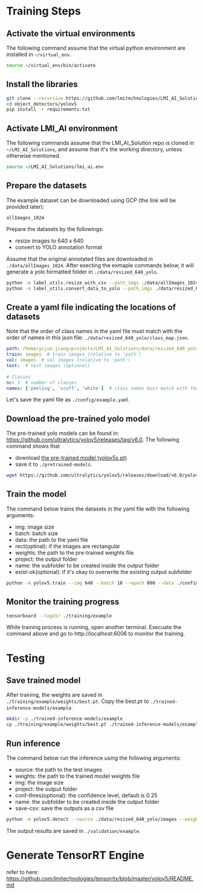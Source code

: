 # Training Steps
## Activate the virtual environments
The following command assume that the virtual python environment are installed in `~/virtual_env`.

```bash
source ~/virtual_env/bin/activate
```
## Install the libraries

```bash
git clone --recursive https://github.com/lmitechnologies/LMI_AI_Solutions.git
cd object_detectors/yolov5
pip install -r requirements.txt
```
## Activate LMI_AI environment
The following commands assume that the LMI_AI_Solution repo is cloned in `~/LMI_AI_Solutions`, and assume that it's the working directory, unless otherwise mentioned.

```bash
source ~/LMI_AI_Solutions/lmi_ai.env 
```

## Prepare the datasets
The example dataset can be downloaded using GCP (the link will be provided later):
```
allImages_1024
```

Prepare the datasets by the followings:
- resize images to 640 x 640
- convert to YOLO annotation format

Assume that the original annotated files are downloaded in `./data/allImages_1024`. After execting the exmaple commands below, it will generate a yolo formatted folder in `./data/resized_640_yolo`.

```bash
python -m label_utils.resize_with_csv --path_imgs ./data/allImages_1024 --out_imsz 640,640 --path_out ./data/resized_640
python -m label_utils.convert_data_to_yolo --path_imgs ./data/resized_640 --path_out ./data/resized_640_yolo
```

## Create a yaml file indicating the locations of datasets
Note that the order of class names in the yaml file must match with the order of names in this json file: `./data/resized_640_yolo/class_map.json`.
```yaml
path: /home/yijun.jiang/projects/LMI_AI_Solutions/data/resized_640_yolo  # dataset root dir (must use absolute path!)
train: images  # train images (relative to 'path')
val: images  # val images (relative to 'path')
test:  # test images (optional)
 
# Classes
nc: 3  # number of classes
names: ['peeling', 'scuff', 'white']  # class names must match with the names in class_map.json
```
Let's save the yaml file as `./config/example.yaml`

## Download the pre-trained yolo model
The pre-trained yolo models can be found in: https://github.com/ultralytics/yolov5/releases/tag/v6.0. 
The following command shows that 
- download [the pre-trained model (yolov5s.pt)](https://github.com/ultralytics/yolov5/releases/download/v6.0/yolov5s.pt)
- save it to `./pretrained-models`.

```bash
wget https://github.com/ultralytics/yolov5/releases/download/v6.0/yolov5s.pt -P ./pretrained-models
```

## Train the model
The command below trains the datasets in the yaml file with the following arguments:
- img: image size
- batch: batch size
- data: the path to the yaml file
- rect(optinal): if the images are rectangular
- weights: the path to the pre-trained weights file
- project: the output folder
- name: the subfolder to be created inside the output folder
- exist-ok(optional): if it's okay to overwrite the existing output subfolder

```bash
python -m yolov5.train --img 640 --batch 16 --epoch 600 --data ./config/example.yaml --weights ./pretrained-models/yolov5s.pt --project ./training --name example --exist-ok
```

## Monitor the training progress
```bash
tensorboard --logdir ./training/example
```
While training process is running, open another terminal.
Execuate the command above and go to http://localhost:6006 to monitor the training.


# Testing
## Save trained model
After training, the weights are saved in `./training/example/weights/best.pt`. Copy the best.pt to `./trained-inference-models/example`.

```bash
mkdir -p ./trained-inference-models/example
cp ./training/example/weights/best.pt ./trained-inference-models/example
```

## Run inference
The command below run the inference using the following arguments:
- source: the path to the test images
- weights: the path to the trained model weights file
- img: the image size
- project: the output folder
- conf-thres(optional): the confidence level, default is 0.25
- name: the subfolder to be created inside the output folder
- save-csv: save the outputs as a csv file

```bash
python -m yolov5.detect --source ./data/resized_640_yolo/images --weights ./trained-inference-models/example/best.pt --img 640 --project ./validation --name example --save-csv
```
The output results are saved in `./validation/example`.

# Generate TensorRT Engine
refer to here: https://github.com/lmitechnologies/tensorrtx/blob/master/yolov5/README.md
